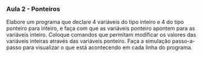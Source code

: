 
### Aula 2 - Ponteiros 

Elabore um programa que declare 4 variáveis do tipo inteiro e 4 do tipo ponteiro para inteiro, e faça com que as variáveis ponteiro apontem para as variáveis inteiro. Coloque comandos que permitam modificar os valores das variáveis inteiras através das variáveis ponteiro. Faça a simulação passo-a-passo para visualizar o que está acontecendo em cada linha do programa.
